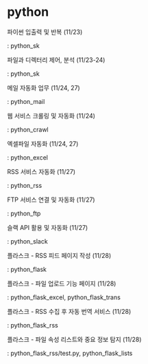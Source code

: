 # python

파이썬 입출력 및 반복 (11/23)

: python_sk

파일과 디렉터리 제어, 분석 (11/23-24)

: python_sk

메일 자동화 업무 (11/24, 27)

: python_mail

웹 서비스 크롤링 및 자동화 (11/24)

: python_crawl

엑셀파일 자동화 (11/24, 27)

: python_excel

RSS 서비스 자동화 (11/27)

: python_rss

FTP 서비스 연결 및 자동화 (11/27)

: python_ftp

슬랙 API 활용 및 자동화 (11/27)

: python_slack

플라스크 - RSS 피드 페이지 작성 (11/28)

: python_flask

플라스크 - 파일 업로드 기능 페이지 (11/28)

: python_flask_excel, python_flask_trans

플라스크 - RSS 수집 후 자동 번역 서비스 (11/28)

: python_flask_rss

플라스크 - 파일 속성 리스트와 중요 정보 탐지 (11/28)

: python_flask_rss/test.py, python_flask_lists
